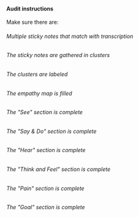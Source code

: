 #### Audit instructions

Make sure there are: 

###### Multiple sticky notes that match with transcription
###### The sticky notes are gathered in clusters
###### The clusters are labeled
###### The empathy map is filled
###### The "See" section is complete
###### The "Say & Do" section is complete
###### The "Hear" section is complete
###### The "Think and Feel" section is complete
###### The "Pain" section is complete
###### The "Goal" section is complete
